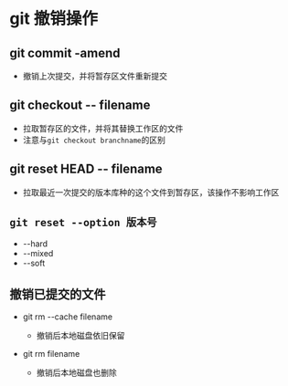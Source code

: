 # git 撤销操作

## git commit -amend

- 撤销上次提交，并将暂存区文件重新提交

## git checkout -- filename

- 拉取暂存区的文件，并将其替换工作区的文件
- 注意与`git checkout branchname`的区别

## git reset HEAD -- filename

- 拉取最近一次提交的版本库种的这个文件到暂存区，该操作不影响工作区

## `git reset --option 版本号`

- --hard
- --mixed
- --soft

## 撤销已提交的文件

- git rm --cache filename
    - 撤销后本地磁盘依旧保留

- git rm filename
    - 撤销后本地磁盘也删除

